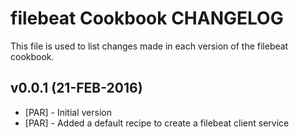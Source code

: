filebeat Cookbook CHANGELOG
========================
This file is used to list changes made in each version of the filebeat cookbook.

v0.0.1 (21-FEB-2016)
--------------------
- [PAR] - Initial version
- [PAR] - Added a default recipe to create a filebeat client service
